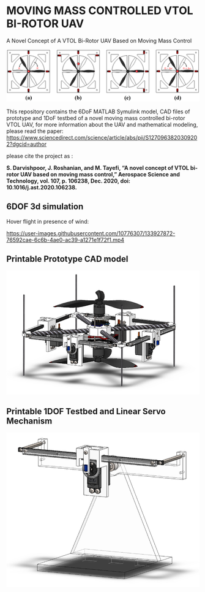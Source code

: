 # MOVING MASS CONTROLLED VTOL BI-ROTOR UAV
A Novel Concept of A VTOL Bi-Rotor UAV Based on Moving Mass Control

![alt text](https://github.com/shahind/Moving-Mass-Controlled-VTOL-Bi-Rotor-UAV/raw/main/motions.png)

This repository contains the 6DoF MATLAB Symulink model, CAD files of prototype and 1DoF testbed of a novel moving mass controlled bi-rotor VTOL UAV,
for more information about the UAV and mathematical modeling, please read the paper:
https://www.sciencedirect.com/science/article/abs/pii/S1270963820309202?dgcid=author

please cite the project as :

**S. Darvishpoor, J. Roshanian, and M. Tayefi, “A novel concept of VTOL bi-rotor UAV based on moving mass control,” Aerospace Science and Technology, vol. 107, p. 106238, Dec. 2020, doi: 10.1016/j.ast.2020.106238.**

## 6DOF 3d simulation
Hover flight in presence of wind:  

https://user-images.githubusercontent.com/10776307/133927872-76592cae-6c6b-4ae0-ac39-a1271e1f72f1.mp4

## Printable Prototype CAD model
![Prototype CAD model](https://github.com/shahind/Moving-Mass-Controlled-VTOL-Bi-Rotor-UAV/raw/main/Prototype%20CAD/overal.png)

## Printable 1DOF Testbed and Linear Servo Mechanism
![1DOF Testbed](https://github.com/shahind/Moving-Mass-Controlled-VTOL-Bi-Rotor-UAV/raw/main/Test%20Bed%20CAD/overal.png)
